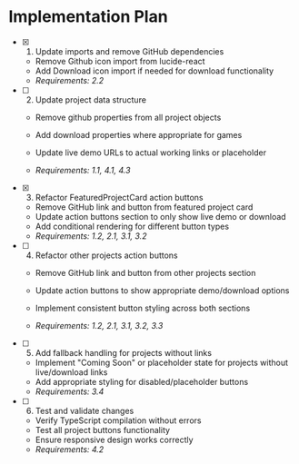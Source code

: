 # Implementation Plan

- [x] 1. Update imports and remove GitHub dependencies


  - Remove Github icon import from lucide-react
  - Add Download icon import if needed for download functionality
  - _Requirements: 2.2_



- [ ] 2. Update project data structure
  - Remove github properties from all project objects
  - Add download properties where appropriate for games


  - Update live demo URLs to actual working links or placeholder
  - _Requirements: 1.1, 4.1, 4.3_

- [x] 3. Refactor FeaturedProjectCard action buttons


  - Remove GitHub link and button from featured project card
  - Update action buttons section to only show live demo or download
  - Add conditional rendering for different button types
  - _Requirements: 1.2, 2.1, 3.1, 3.2_


- [ ] 4. Refactor other projects action buttons
  - Remove GitHub link and button from other projects section
  - Update action buttons to show appropriate demo/download options

  - Implement consistent button styling across both sections
  - _Requirements: 1.2, 2.1, 3.1, 3.2, 3.3_

- [ ] 5. Add fallback handling for projects without links
  - Implement "Coming Soon" or placeholder state for projects without live/download links
  - Add appropriate styling for disabled/placeholder buttons
  - _Requirements: 3.4_

- [ ] 6. Test and validate changes
  - Verify TypeScript compilation without errors
  - Test all project buttons functionality
  - Ensure responsive design works correctly
  - _Requirements: 4.2_